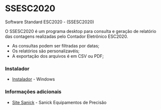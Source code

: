 # SSESC2020

Software Standard ESC2020 - (SSESC2020)

O SSESC2020 é um programa desktop para consulta e geração de relatório das contagens 
realizadas pelo Contador Eletrônico ESC2020. 

  - As consultas podem ser filtradas por datas;
  - Os relatórios são personalizavéis;
  - A exportação dos arquivos é em CSV ou PDF;
  
### Instalador

* [Instalador] - Windows

### Informações adicionais

* [Site Sanick] - Sanick Equipamentos de Precisão

   [Site Sanick]: <https://www.sanick.com.br/>
   [Instalador]: <https://github.com/Sanick-Equipamentos/SSESC2019/blob/master/Instalador_Windows/ssesc2020.exe>
